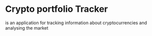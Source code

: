 # Crypto portfolio Tracker
is an application for tracking information about cryptocurrencies and analysing the market
